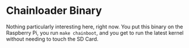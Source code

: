 # Chainloader Binary

Nothing particularly interesting here, right now. You put this binary on the Raspberry Pi, you run `make chainboot`, and you get to run the latest kernel without needing to touch the SD Card.
